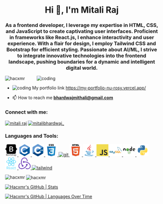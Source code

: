 <h1 align="center">Hi 👋, I'm Mitali Raj</h1>
<h3 align="center">As a frontend developer, I leverage my expertise in HTML, CSS, and JavaScript to create captivating user interfaces. Proficient in frameworks like React.js, I enhance interactivity and user experience. With a flair for design, I employ Tailwind CSS and Bootstrap for efficient styling. Passionate about AI/ML, I strive to integrate innovative technologies into the frontend landscape, pushing boundaries for a dynamic and intelligent digital world. </h3>
<img align="right" alt="coding" width="400" src="https://i.pinimg.com/originals/54/e3/7d/54e37d8074ebcde1d96c77d7b2a7f310.gif">

<p align="left"> <img src="https://komarev.com/ghpvc/?username=hacxmr&label=Profile%20views&color=0e75b6&style=flat" alt="hacxmr" /> </p>

- <div style="display: inline-block;">
        <img src="https://em-content.zobj.net/source/google/263/woman-technologist_1f469-200d-1f4bb.png" alt="coding" style="width: 16px; height: 16px;" />
        My portfolio link <a href="https://my-portfolio-nu-rosy.vercel.app/">https://my-portfolio-nu-rosy.vercel.app/</a>
    </div>

- 📫 How to reach me **bhardwajmithali@gmail.com**

<h3 align="left">Connect with me:</h3>
<p align="left">
<a href="https://linkedin.com/in/mitali raj" target="blank"><img align="center" src="https://raw.githubusercontent.com/rahuldkjain/github-profile-readme-generator/master/src/images/icons/Social/linked-in-alt.svg" alt="mitali raj" height="30" width="40" /></a>
<a href="https://instagram.com/mitalibhardwaj_" target="blank"><img align="center" src="https://raw.githubusercontent.com/rahuldkjain/github-profile-readme-generator/master/src/images/icons/Social/instagram.svg" alt="mitalibhardwaj_" height="30" width="40" /></a>
</p>

<h3 align="left">Languages and Tools:</h3>
<p align="left"> <a href="https://getbootstrap.com" target="_blank" rel="noreferrer"> <img src="https://raw.githubusercontent.com/devicons/devicon/master/icons/bootstrap/bootstrap-plain-wordmark.svg" alt="bootstrap" width="40" height="40"/> </a> <a href="https://www.cprogramming.com/" target="_blank" rel="noreferrer"> <img src="https://raw.githubusercontent.com/devicons/devicon/master/icons/c/c-original.svg" alt="c" width="40" height="40"/> </a> <a href="https://www.w3schools.com/cpp/" target="_blank" rel="noreferrer"> <img src="https://raw.githubusercontent.com/devicons/devicon/master/icons/cplusplus/cplusplus-original.svg" alt="cplusplus" width="40" height="40"/> </a> <a href="https://www.w3schools.com/css/" target="_blank" rel="noreferrer"> <img src="https://raw.githubusercontent.com/devicons/devicon/master/icons/css3/css3-original-wordmark.svg" alt="css3" width="40" height="40"/> </a> <a href="https://git-scm.com/" target="_blank" rel="noreferrer"> <img src="https://www.vectorlogo.zone/logos/git-scm/git-scm-icon.svg" alt="git" width="40" height="40"/> </a> <a href="https://www.w3.org/html/" target="_blank" rel="noreferrer"> <img src="https://raw.githubusercontent.com/devicons/devicon/master/icons/html5/html5-original-wordmark.svg" alt="html5" width="40" height="40"/> </a> <a href="https://www.java.com" target="_blank" rel="noreferrer"> <img src="https://raw.githubusercontent.com/devicons/devicon/master/icons/java/java-original.svg" alt="java" width="40" height="40"/> </a> <a href="https://developer.mozilla.org/en-US/docs/Web/JavaScript" target="_blank" rel="noreferrer"> <img src="https://raw.githubusercontent.com/devicons/devicon/master/icons/javascript/javascript-original.svg" alt="javascript" width="40" height="40"/> </a> <a href="https://www.mysql.com/" target="_blank" rel="noreferrer"> <img src="https://raw.githubusercontent.com/devicons/devicon/master/icons/mysql/mysql-original-wordmark.svg" alt="mysql" width="40" height="40"/> </a> <a href="https://nodejs.org" target="_blank" rel="noreferrer"> <img src="https://raw.githubusercontent.com/devicons/devicon/master/icons/nodejs/nodejs-original-wordmark.svg" alt="nodejs" width="40" height="40"/> </a> <a href="https://www.python.org" target="_blank" rel="noreferrer"> <img src="https://raw.githubusercontent.com/devicons/devicon/master/icons/python/python-original.svg" alt="python" width="40" height="40"/> </a> <a href="https://reactjs.org/" target="_blank" rel="noreferrer"> <img src="https://raw.githubusercontent.com/devicons/devicon/master/icons/react/react-original-wordmark.svg" alt="react" width="40" height="40"/> </a> <a href="https://redux.js.org" target="_blank" rel="noreferrer"> <img src="https://raw.githubusercontent.com/devicons/devicon/master/icons/redux/redux-original.svg" alt="redux" width="40" height="40"/> </a> <a href="https://tailwindcss.com/" target="_blank" rel="noreferrer"> <img src="https://www.vectorlogo.zone/logos/tailwindcss/tailwindcss-icon.svg" alt="tailwind" width="40" height="40"/> </a> </p>

<p><img align="left" src="https://github-readme-stats.vercel.app/api/top-langs?username=hacxmr&show_icons=true&locale=en&layout=compact" alt="hacxmr" /></p>


<p>&nbsp;<img align="center" src="https://github-readme-stats.vercel.app/api?username=hacxmr&show_icons=true&locale=en" alt="hacxmr" /></p>



[![Hacxmr's GitHub | Stats](https://stats.quine.sh/Hacxmr/github?theme=dark)](https://quine.sh?utm_source=widgets&utm_campaign=Hacxmr)

[![Hacxmr's GitHub | Languages Over Time](https://stats.quine.sh/Hacxmr/languages-over-time?theme=dark)](https://quine.sh?utm_source=widgets&utm_campaign=Hacxmr)
